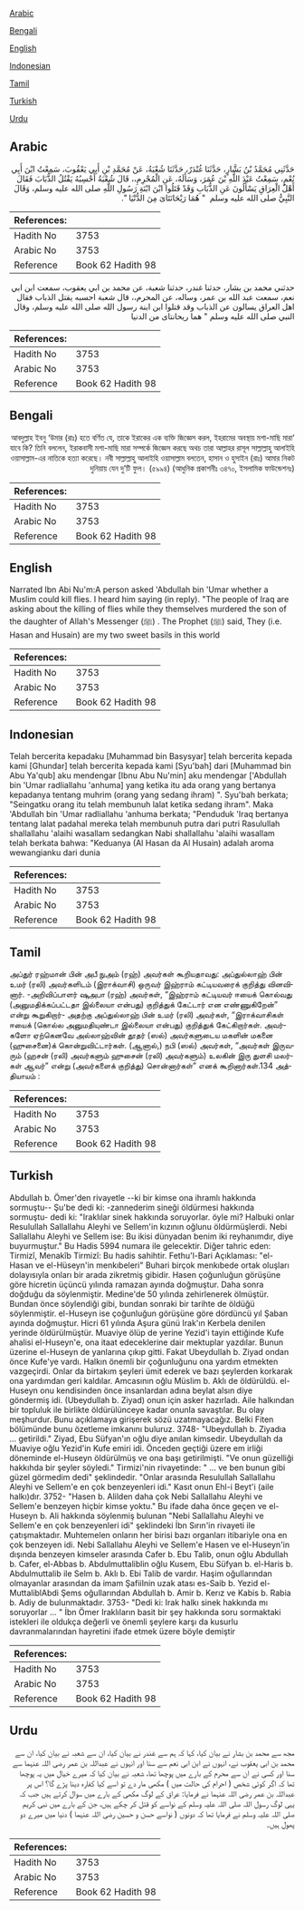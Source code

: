 [Arabic](#arabic)

[Bengali](#bengali)

[English](#english)

[Indonesian](#indonesian)

[Tamil](#tamil)

[Turkish](#turkish)

[Urdu](#urdu)

## Arabic


<div dir="rtl" lang="ar" style={{fontSize:'larger',backgroundColor:'#f8f9fa',padding:20}}>
حَدَّثَنِي مُحَمَّدُ بْنُ بَشَّارٍ، حَدَّثَنَا غُنْدَرٌ، حَدَّثَنَا شُعْبَةُ، عَنْ مُحَمَّدِ بْنِ أَبِي يَعْقُوبَ، سَمِعْتُ ابْنَ أَبِي نُعْمٍ، سَمِعْتُ عَبْدَ اللَّهِ بْنَ عُمَرَ، وَسَأَلَهُ، عَنِ الْمُحْرِمِ،، قَالَ شُعْبَةُ أَحْسِبُهُ يَقْتُلُ الذُّبَابَ فَقَالَ أَهْلُ الْعِرَاقِ يَسْأَلُونَ عَنِ الذُّبَابِ وَقَدْ قَتَلُوا ابْنَ ابْنَةِ رَسُولِ اللَّهِ صلى الله عليه وسلم، وَقَالَ النَّبِيُّ صلى الله عليه وسلم ‏ "‏ هُمَا رَيْحَانَتَاىَ مِنَ الدُّنْيَا ‏"‏‏.‏
</div>
<div style={{backgroundColor:'#f8f9fa',padding:20, marginBottom: 10}}><table> <thead> <tr> <th>References:</th> <th></th> </tr> </thead> <tbody><tr><td>Hadith No</td><td>3753</td></tr><tr><td>Arabic No</td><td>3753</td></tr><tr><td>Reference</td><td>Book 62 Hadith 98</td></tr></tbody></table></div>


<div dir="rtl" lang="ar" style={{fontSize:'larger',backgroundColor:'#f8f9fa',padding:20}}>
حدثني محمد بن بشار، حدثنا غندر، حدثنا شعبة، عن محمد بن ابي يعقوب، سمعت ابن ابي نعم، سمعت عبد الله بن عمر، وساله، عن المحرم،، قال شعبة احسبه يقتل الذباب فقال اهل العراق يسالون عن الذباب وقد قتلوا ابن ابنة رسول الله صلى الله عليه وسلم، وقال النبي صلى الله عليه وسلم " هما ريحانتاى من الدنيا
</div>
<div style={{backgroundColor:'#f8f9fa',padding:20, marginBottom: 10}}><table> <thead> <tr> <th>References:</th> <th></th> </tr> </thead> <tbody><tr><td>Hadith No</td><td>3753</td></tr><tr><td>Arabic No</td><td>3753</td></tr><tr><td>Reference</td><td>Book 62 Hadith 98</td></tr></tbody></table></div>

## Bengali


<div dir="rtl" lang="bn" style={{fontSize:'larger',backgroundColor:'#f8f9fa',padding:20}}>
‘আবদুল্লাহ ইবনু ‘উমার (রাঃ) হতে বর্ণিত যে, তাকে ইরাকের এক ব্যক্তি জিজ্ঞেস করল, ইহরামের অবস্থায় মশা-মাছি মারা যাবে কি? তিনি বললেন, ইরাকবাসী মশা-মাছি মারা সম্পর্কে জিজ্ঞেস করছে অথচ তারা আল্লাহর রাসূল সাল্লাল্লাহু আলাইহি ওয়াসাল্লাম-এর নাতিকে হত্যা করেছে। নবী সাল্লাল্লাহু আলাইহি ওয়াসাল্লাম বলতেন, হাসান ও হুসাইন (রাঃ) আমার নিকট দুনিয়ায় যেন দু’টি ফুল। (৫৯৯৪) (আধুনিক প্রকাশনীঃ ৩৪৭০, ইসলামিক ফাউন্ডেশনঃ)
</div>
<div style={{backgroundColor:'#f8f9fa',padding:20, marginBottom: 10}}><table> <thead> <tr> <th>References:</th> <th></th> </tr> </thead> <tbody><tr><td>Hadith No</td><td>3753</td></tr><tr><td>Arabic No</td><td>3753</td></tr><tr><td>Reference</td><td>Book 62 Hadith 98</td></tr></tbody></table></div>

## English


<div dir="ltr" lang="en" style={{fontSize:'larger',backgroundColor:'#f8f9fa',padding:20}}>
Narrated Ibn Abi Nu'm:A person asked 'Abdullah bin 'Umar whether a Muslim could kill flies. I heard him saying (in reply). "The people of Iraq are asking about the killing of flies while they themselves murdered the son of the daughter of Allah's Messenger (ﷺ) . The Prophet (ﷺ) said, They (i.e. Hasan and Husain) are my two sweet basils in this world
</div>
<div style={{backgroundColor:'#f8f9fa',padding:20, marginBottom: 10}}><table> <thead> <tr> <th>References:</th> <th></th> </tr> </thead> <tbody><tr><td>Hadith No</td><td>3753</td></tr><tr><td>Arabic No</td><td>3753</td></tr><tr><td>Reference</td><td>Book 62 Hadith 98</td></tr></tbody></table></div>

## Indonesian


<div dir="ltr" lang="id" style={{fontSize:'larger',backgroundColor:'#f8f9fa',padding:20}}>
Telah bercerita kepadaku [Muhammad bin Basysyar] telah bercerita kepada kami [Ghundar] telah bercerita kepada kami [Syu'bah] dari [Muhammad bin Abu Ya'qub] aku mendengar [Ibnu Abu Nu'min] aku mendengar ['Abdullah bin 'Umar radliallahu 'anhuma] yang ketika itu ada orang yang bertanya kepadanya tentang muhrim (orang yang sedang ihram) ". Syu'bah berkata; "Seingatku orang itu telah membunuh lalat ketika sedang ihram". Maka 'Abdullah bin 'Umar radliallahu 'anhuma berkata; "Penduduk 'Iraq bertanya tentang lalat padahal mereka telah membunuh putra dari putri Rasulullah shallallahu 'alaihi wasallam sedangkan Nabi shallallahu 'alaihi wasallam telah berkata bahwa: "Keduanya (Al Hasan da Al Husain) adalah aroma wewangianku dari dunia
</div>
<div style={{backgroundColor:'#f8f9fa',padding:20, marginBottom: 10}}><table> <thead> <tr> <th>References:</th> <th></th> </tr> </thead> <tbody><tr><td>Hadith No</td><td>3753</td></tr><tr><td>Arabic No</td><td>3753</td></tr><tr><td>Reference</td><td>Book 62 Hadith 98</td></tr></tbody></table></div>

## Tamil


<div dir="ltr" lang="ta" style={{fontSize:'larger',backgroundColor:'#f8f9fa',padding:20}}>
அப்துர் ரஹ்மான் பின் அபீ நுஅம் (ரஹ்) அவர்கள் கூறியதாவது: அப்துல்லாஹ் பின் உமர் (ரலி) அவர்களிடம் (இராக்வாசி) ஒருவர் இஹ்ராம் கட்டியவரைக் குறித்து வினவினார். -அறிவிப்பாளர் ஷுஅபா (ரஹ்) அவர்கள், “இஹ்ராம் கட்டியவர் ஈயைக் கொல்வது (அனுமதிக்கப்பட்டதா இல்லையா என்பது) குறித்துக் கேட்டார் என எண்ணுகிறேன்” என்று கூறுகிறார்- அதற்கு அப்துல்லாஹ் பின் உமர் (ரலி) அவர்கள், “இராக்வாசிகள் ஈயைக் (கொல்ல அனுமதியுண்டா இல்லையா என்பது) குறித்துக் கேட்கிறார்கள். அவர்களோ ஏற்கெனவே அல்லாஹ்வின் தூதர் (ஸல்) அவர்களுடைய மகளின் மகனை (ஹுசைனை)க் கொன்றுவிட்டார்கள். (ஆனால்,) நபி (ஸல்) அவர்கள், “அவர்கள் இருவரும் (ஹசன் (ரலி) அவர்களும் ஹுசைன் (ரலி) அவர்களும்) உலகின் இரு துளசி மலர்கள் ஆவர்” என்று (அவர்களைக் குறித்து) சொன்னார்கள்” எனக் கூறினார்கள்.134 அத்தியாயம் :
</div>
<div style={{backgroundColor:'#f8f9fa',padding:20, marginBottom: 10}}><table> <thead> <tr> <th>References:</th> <th></th> </tr> </thead> <tbody><tr><td>Hadith No</td><td>3753</td></tr><tr><td>Arabic No</td><td>3753</td></tr><tr><td>Reference</td><td>Book 62 Hadith 98</td></tr></tbody></table></div>

## Turkish


<div dir="ltr" lang="tr" style={{fontSize:'larger',backgroundColor:'#f8f9fa',padding:20}}>
Abdullah b. Ömer'den rivayetle --ki bir kimse ona ihramlı hakkında sormuştu-- Şu'be dedi ki: -zannederim sineği öldürmesi hakkında sormuştu- dedi ki: "Iraklılar sinek hakkında soruyorlar. öyle mi? Halbuki onlar Resulullah Sallallahu Aleyhi ve Sellem'in kızının oğlunu öldürmüşlerdi. Nebi Sallallahu Aleyhi ve Sellem ise: Bu ikisi dünyadan benim iki reyhanımdır, diye buyurmuştur." Bu Hadis 5994 numara ile gelecektir. Diğer tahric eden: Tirmizî, Menakîb Tirmizî: Bu hadis sahihtir. Fethu'l-Bari Açıklaması: "el-Hasan ve el-Hüseyn'in menkıbeleri" Buhari birçok menkıbede ortak oluşları dolayısıyla onları bir arada zikretmiş gibidir. Hasen çoğunluğun görüşüne göre hicretin üçüncü yılında ramazan ayında doğmuştur. Daha sonra doğduğu da söylenmiştir. Medine'de 50 yılında zehirlenerek ölmüştür. Bundan önce söylendiği gibi, bundan sonraki bir tarihte de öldüğü söylenmiştir. el-Huseyn ise çoğunluğun görüşüne göre dördüncü yıl Şaban ayında doğmuştur. Hicri 61 yılında Aşura günü Irak'ın Kerbela denilen yerinde öldürülmüştür. Muaviye ölüp de yerine Yezid'i tayin ettiğinde Kufe ahalisi el-Huseyn'e, ona itaat edeceklerine dair mektuplar yazdılar. Bunun üzerine el-Huseyn de yanlarına çıkıp gitti. Fakat Ubeydullah b. Ziyad ondan önce Kufe'ye vardı. Halkın önemli bir çoğunluğunu ona yardım etmekten vazgeçirdi. Onlar da birtakım şeyleri ümit ederek ve bazı şeylerden korkarak ona yardımdan geri kaldılar. Amcasının oğlu Müslim b. Aklı de öldürüldü. el-Huseyn onu kendisinden önce insanlardan adına beylat alsın diye göndermiş idi. (Ubeydullah b. Ziyad) onun için asker hazırladı. Aile halkından bir topluluk ile birlikte öldürülünceye kadar onunla savaştılar. Bu olay meşhurdur. Bunu açıklamaya girişerek sözü uzatmayacağız. Belki Fiten bölümünde bunu özetleme imkanını buluruz. 3748- "Ubeydullah b. Ziyadıa ... getirildi." Ziyad, Ebu Süfyan'ın oğlu diye anılan kimsedir. Ubeydullah da Muaviye oğlu Yezid'in Kufe emiri idi. Önceden geçtiği üzere em irliği döneminde el-Huseyn öldürülmüş ve ona başı getirilmişti. "Ve onun güzelliği hakkıhda bir şeyler söyledi." Tirmizi'nin rivayetinde: " ... ve ben bunun gibi güzel görmedim dedi" şeklindedir. "Onlar arasında Resulullah Sallallahu Aleyhi ve Sellem'e en çok benzeyenleri idi." Kasıt onun Ehl-i Beyt'i (aile halkı)dır. 3752- "Hasen b. Alilden daha çok Nebi Sallallahu Aleyhi ve Sellem'e benzeyen hiçbir kimse yoktu." Bu ifade daha önce geçen ve el-Huseyn b. Ali hakkında söylenmiş bulunan "Nebi Sallallahu Aleyhi ve Sellem'e en çok benzeyenleri idi" şeklindeki İbn Sırın'in rivayeti ile çatışmaktadır. Muhtemelen onların her birisi bazı organları itibariyle ona en çok benzeyen idi. Nebi Sallallahu Aleyhi ve Sellem'e Hasen ve el-Huseyn'in dışında benzeyen kimseler arasında Cafer b. Ebu Talib, onun oğlu Abdullah b. Cafer, el-Abbas b. Abdulmuttaliblin oğlu Kusem, Ebu Süfyan b. el-Haris b. Abdulmuttalib ile Selm b. Aklı b. Ebi Talib de vardır. Haşim oğullarından olmayanlar arasından da imam ŞafiiInin uzak atası es-Saib b. Yezid el-MuttaliblAbdi Şems oğullarından Abdullah b. Amir b. Kerız ve Kabis b. Rabia b. Adiy de bulunmaktadır. 3753- "Dedi ki: Irak halkı sinek hakkında mı soruyorlar ... " İbn Ömer Iraklıların basit bir şey hakkında soru sormaktaki istekleri ile oldukça değerli ve önemli şeylere karşı da kusurlu davranmalarından hayretini ifade etmek üzere böyle demiştir
</div>
<div style={{backgroundColor:'#f8f9fa',padding:20, marginBottom: 10}}><table> <thead> <tr> <th>References:</th> <th></th> </tr> </thead> <tbody><tr><td>Hadith No</td><td>3753</td></tr><tr><td>Arabic No</td><td>3753</td></tr><tr><td>Reference</td><td>Book 62 Hadith 98</td></tr></tbody></table></div>

## Urdu


<div dir="rtl" lang="ur" style={{fontSize:'larger',backgroundColor:'#f8f9fa',padding:20}}>
مجھ سے محمد بن بشار نے بیان کیا، کہا کہ ہم سے غندر نے بیان کیا، ان سے شعبہ نے بیان کیا، ان سے محمد بن ابی یعقوب نے، انہوں نے ابن ابی نعم سے سنا اور انہوں نے عبداللہ بن عمر رضی اللہ عنہما سے سنا اور کسی نے ان سے محرم کے بارے میں پوچھا تھا، شعبہ نے بیان کیا کہ میرے خیال میں یہ پوچھا تھا کہ اگر کوئی شخص ( احرام کی حالت میں ) مکھی مار دے تو اسے کیا کفارہ دینا پڑے گا؟ اس پر عبداللہ بن عمر رضی اللہ عنہما نے فرمایا: عراق کے لوگ مکھی کے بارے میں سوال کرتے ہیں جب کہ یہی لوگ رسول اللہ صلی اللہ علیہ وسلم کے نواسے کو قتل کر چکے ہیں، جن کے بارے میں نبی کریم صلی اللہ علیہ وسلم نے فرمایا تھا کہ دونوں ( نواسے حسن و حسین رضی اللہ عنہما ) دنیا میں میرے دو پھول ہیں۔
</div>
<div style={{backgroundColor:'#f8f9fa',padding:20, marginBottom: 10}}><table> <thead> <tr> <th>References:</th> <th></th> </tr> </thead> <tbody><tr><td>Hadith No</td><td>3753</td></tr><tr><td>Arabic No</td><td>3753</td></tr><tr><td>Reference</td><td>Book 62 Hadith 98</td></tr></tbody></table></div>